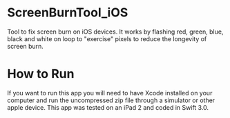 # ScreenBurnTool_iOS
Tool to fix screen burn on iOS devices. It works by flashing red, green, blue, black and white on loop to "exercise" pixels to reduce the longevity of screen burn. 

# How to Run
If you want to run this app you will need to have Xcode installed on your computer and run the uncompressed zip file through a simulator or other apple device. This app was tested on an iPad 2 and coded in Swift 3.0.
